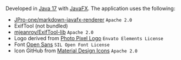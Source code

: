 Developed in [Java 17](https://openjdk.org/projects/jdk/17/) with [JavaFX](https://openjfx.io). The application uses
the following:

- [JPro-one/markdown-javafx-renderer](https://github.com/JPro-one/markdown-javafx-renderer) `Apache 2.0`
- ExifTool (not bundled)
- [mjeanroy/ExifTool-lib](https://github.com/mjeanroy/exiftool) `Apache 2.0`
- Logo derived from [Photo Pixel Logo](https://elements.envato.com/photo-pixel-logo-YAJ7BD) `Envato Elements License`
- Font [Open Sans](https://github.com/googlefonts/opensans) `SIL Open Font License`
- Icon GitHub from [Material Design Icons](https://materialdesignicons.com) `Apache 2.0`
